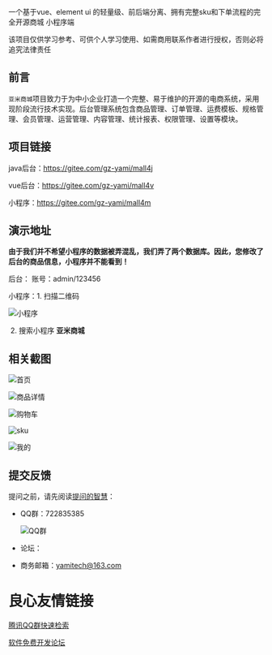 一个基于vue、element ui 的轻量级、前后端分离、拥有完整sku和下单流程的完全开源商城 小程序端



该项目仅供学习参考、可供个人学习使用、如需商用联系作者进行授权，否则必将追究法律责任



## 前言

`亚米商城`项目致力于为中小企业打造一个完整、易于维护的开源的电商系统，采用现阶段流行技术实现。后台管理系统包含商品管理、订单管理、运费模板、规格管理、会员管理、运营管理、内容管理、统计报表、权限管理、设置等模块。



## 项目链接

java后台：https://gitee.com/gz-yami/mall4j

vue后台：https://gitee.com/gz-yami/mall4v

小程序：https://gitee.com/gz-yami/mall4m



## 演示地址

 **由于我们并不希望小程序的数据被弄混乱，我们弄了两个数据库。因此，您修改了后台的商品信息，小程序并不能看到！** 

后台：   账号：admin/123456

小程序：1. 扫描二维码

![小程序](https://gitee.com/gz-yami/mall4j/raw/master/screenshot/miniQrcode.jpg)

​		2. 搜索小程序 **亚米商城** 



## 相关截图

![首页](https://gitee.com/gz-yami/mall4m/raw/master/screenshot/index.jpg)

![商品详情](https://gitee.com/gz-yami/mall4m/raw/master/screenshot/prodInfo.jpg)

![购物车](https://gitee.com/gz-yami/mall4m/raw/master/screenshot/shopCart.jpg)

![sku](https://gitee.com/gz-yami/mall4m/raw/master/screenshot/sku.jpg)

![我的](https://gitee.com/gz-yami/mall4m/raw/master/screenshot/my.jpg)







## 提交反馈

提问之前，请先阅读[提问的智慧](https://github.com/ryanhanwu/How-To-Ask-Questions-The-Smart-Way/blob/master/README-zh_CN.md)：

- QQ群：722835385

  ![QQ群](https://gitee.com/gz-yami/mall4j/raw/master/screenshot/qqGroup.png)

- 论坛： 

- 商务邮箱：yamitech@163.com

 # 良心友情链接

[腾讯QQ群快速检索](http://u.720life.cn/s/8cf73f7c)

[软件免费开发论坛](http://u.720life.cn/s/bbb01dc0)